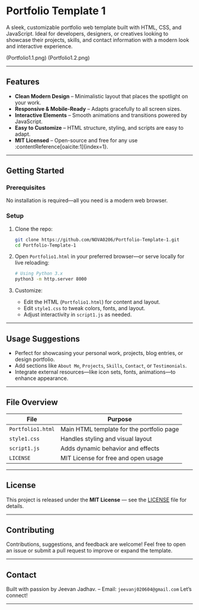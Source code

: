 # Portfolio Template 1

A sleek, customizable portfolio web template built with HTML, CSS, and JavaScript. Ideal for developers, designers, or creatives looking to showcase their projects, skills, and contact information with a modern look and interactive experience.

(Portfolio1.1.png)
(Portfolio1.2.png)

---

##  Features

- **Clean Modern Design** – Minimalistic layout that places the spotlight on your work.
- **Responsive & Mobile-Ready** – Adapts gracefully to all screen sizes.
- **Interactive Elements** – Smooth animations and transitions powered by JavaScript.
- **Easy to Customize** – HTML structure, styling, and scripts are easy to adapt.
- **MIT Licensed** – Open-source and free for any use :contentReference[oaicite:1]{index=1}.

---

##  Getting Started

### Prerequisites

No installation is required—all you need is a modern web browser.

### Setup

1. Clone the repo:
   ```bash
   git clone https://github.com/NOVA0206/Portfolio-Template-1.git
   cd Portfolio-Template-1
   ```
   
2. Open `Portfolio1.html` in your preferred browser—or serve locally for live reloading:

   ```bash
   # Using Python 3.x
   python3 -m http.server 8000
   ```
3. Customize:

   * Edit the HTML (`Portfolio1.html`) for content and layout.
   * Edit `style1.css` to tweak colors, fonts, and layout.
   * Adjust interactivity in `script1.js` as needed.

---

## Usage Suggestions

* Perfect for showcasing your personal work, projects, blog entries, or design portfolio.
* Add sections like `About Me`, `Projects`, `Skills`, `Contact`, or `Testimonials`.
* Integrate external resources—like icon sets, fonts, animations—to enhance appearance.

---

## File Overview

| File              | Purpose                                   |
| ----------------- | ----------------------------------------- |
| `Portfolio1.html` | Main HTML template for the portfolio page |
| `style1.css`      | Handles styling and visual layout         |
| `script1.js`      | Adds dynamic behavior and effects         |
| `LICENSE`         | MIT License for free and open usage       |

---

## License

This project is released under the **MIT License** — see the [LICENSE](LICENSE) file for details. 

---

## Contributing

Contributions, suggestions, and feedback are welcome! Feel free to open an issue or submit a pull request to improve or expand the template.

---

## Contact

Built with passion by Jeevan Jadhav.
– Email: `jeevanj020604@gmail.com`
Let’s connect!

---
